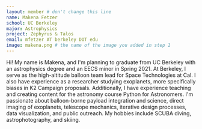 ```yaml
---
layout: member # don't change this line
name: Makena Fetzer
school: UC Berkeley
major: Astrophysics
project: Zephyrus & Talos
email: mfetzer AT berkeley DOT edu
image: makena.png # the name of the image you added in step 1
---
```

Hi! My name is Makena, and I'm planning to graduate from UC Berkeley with an astrophysics degree and an EECS minor in Spring 2021. At Berkeley, I serve as the high-altitude balloon team lead for Space Technologies at Cal. I also have experience as a researcher studying exoplanets, more specifically biases in K2 Campaign proposals. Additionally, I have experience teaching and creating content for the astronomy course Python for Astronomers. I'm passionate about balloon-borne payload integration and science, direct imaging of exoplanets, telescope mechanics, iterative design processes, data visualization, and public outreach. My hobbies include SCUBA diving, astrophotography, and skiing.  
